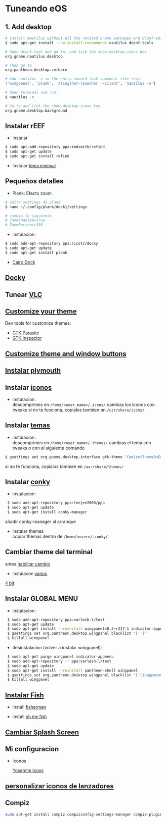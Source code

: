 # Tuneando eOS

## 1. Add desktop

```sh
# Install Nautilus without all the related Gnome packages and dconf-editor
$ sudo apt-get install --no-install-recommends nautilus dconf-tools

# Open dconf-tool and go to, and tick the show-desktop-icons box
org.gnome.nautilus.desktop

# Then go to
org.pantheon.desktop.cerbere

# Add nautilus -n so the entry should look somewhat like this:
['wingpanel', 'plank', 'slingshot-launcher --silent', 'nautilus -n']

# Open terminal and run:
$ nautilus -n

# Go to and tick the show-desktop-icons box
org.gnome.desktop.background
```

## Instalar rEEF

 * Instalar 

```sh
$ sudo apt-add-repository ppa:rodsmith/refind
$ sudo apt-get update
$ sudo apt-get install refind
```

 * Instalar [tema minimal](http://evanpurkhiser.com/rEFInd-minimal/)

## Pequeños detalles

- Plank: Efecto zoom
 
```sh
# edita settings de plank
$ nano ~/.config/plank/dock1/settings

# cambia lo siguiente
# ZoomEnabled=true
# ZoomPercent=150
```

  * instalacion:
  ```sh
  $ sudo add-apt-repository ppa:ricotz/docky
  $ sudo apt-get update
  $ sudo apt-get install plank
  ```
  
- [Cairo Dock](http://glx-dock.org/)

## [Docky](https://twobytech.wordpress.com/2016/01/15/instala-y-personaliza-docky-el-dock-que-el-dinero-no-puede-comprar/) 

## Tunear [VLC](https://twobytech.wordpress.com/2016/01/09/dos-hermosos-skins-para-vlc-player/)

## [Customize your theme](http://eos-snippets.blogspot.pe/2014/12/fix-toolbar-synaptic-in-freya.html)
Dev tools for customize themes:
* [GTK Parasite](https://github.com/chipx86/gtkparasite)
* [GTK Inspector](http://askubuntu.com/questions/597259/how-do-i-open-gtk-inspector)

## [Customize theme and window buttons](http://srv12.cpanelhost.cl/~cl119365/eos/ )

## [Instalar plymouth](http://mhsnotes.blogspot.co.id/2016/02/install-custom-plymouth-on-elementary_3.html)

## Instalar [iconos](http://gnome-look.org/)

  * instalacion:  
  descomprimes en `/home/<user_name>/.icons/`
  cambias los iconos con tweaks
  si no te funciona, copialos tambien en `/usr/share/icons/`

## Instalar [temas](http://gnome-look.org/)

  * instalacion:  
  descomprimes en `/home/<user_name>/.themes/`
  cambias el tema con tweaks o con el siguiente comando
 ```sh
 $ gsettings set org.gnome.desktop.interface gtk-theme "CoolestThemeOnEarth"
 ```
  si no te funciona, copialos tambien en `/usr/share/themes/`

## Instalar [conky](http://elementaryos.stackexchange.com/questions/222/how-install-conky-manager-on-freya)

  * instalacion:  
  ```sh
   $ sudo add-apt-repository ppa:teejee2008/ppa                   
   $ sudo apt-get update                    
   $ sudo apt-get install conky-manager                                      
  ```
  añadir conky-manager al arranque
  
  * instalar themas                                  
  copiar themas dentro de `/home/<user>/.conky/`

## Cambiar theme del terminal
 antes [habilitar cambio](http://unix.stackexchange.com/questions/141066/change-colors-for-the-pantheon-terminal-emulator)

  * instalacon
   [varios](http://mayccoll.github.io/Gogh/)

   [4 bit](http://ciembor.github.io/4bit/)


## Instalar GLOBAL MENU

  * instalacion:  
  ```sh
   $ sudo add-apt-repository ppa:varlesh-l/test
   $ sudo apt-get update
   $ sudo apt-get install --reinstall wingpanel=0.3~r217-1 indicator-appmenu
   $ gsettings set org.pantheon.desktop.wingpanel blacklist "['']"
   $ killall wingpanel                                    
  ```
  * desinstalacion (volver a instalar wingpanel):  
  ```sh
   $ sudo apt-get purge wingpanel indicator-appmenu
   $ sudo add-apt-repository -r ppa:varlesh-l/test
   $ sudo apt-get update
   $ sudo apt-get install --reinstall pantheon-shell wingpanel
   $ gsettings set org.pantheon.desktop.wingpanel blacklist "['libappmenu.so']"
   $ killall wingpanel                          
  ```

## [Instalar Fish](https://github.com/fisherman/fisherman/wiki/Installing-Fish)

* install [fisherman](https://github.com/fisherman/fisherman/wiki/Quickstart-Guide)

* install [oh my fish](https://github.com/oh-my-fish/oh-my-fish)

## [Cambiar Splash Screen](http://gnome-look.org/content/show.php?content=171239)

## Mi configuracion

* Iconos        

  [Yosemite Icons](http://zacpier.deviantart.com/art/Yosemite-Icons-for-Linux-494175906)
 


## [personalizar iconos de lanzadores](https://burguerblog.wordpress.com/2015/11/30/como-personalizar-facilmente-nuestros-lanzadores-en-elementary-os-freya/)


## Compiz

```sh
sudo apt-get install compiz compizconfig-settings-manager compiz-plugins-extras
```
